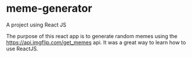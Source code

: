 # meme-generator
A project using React JS

The purpose of this react app is to generate random memes using the https://api.imgflip.com/get_memes api. It was a great way to learn how to use ReactJS.
